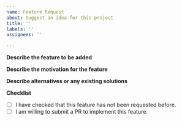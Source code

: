 ```yaml
---
name: Feature Request
about: Suggest an idea for this project
title: ''
labels: ''
assignees: ''

---
```


**Describe the feature to be added**

**Describe the motivation for the feature**

**Describe alternatives or any existing solutions**

**Checklist**
<!-- Please check all the boxes that apply by replacing [ ] with [x] -->
- [ ] I have checked that this feature has not been requested before.
- [ ] I am willing to submit a PR to implement this feature.
